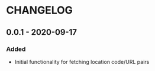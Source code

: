 # CHANGELOG

## 0.0.1 - 2020-09-17
### Added
- Initial functionality for fetching location code/URL pairs
